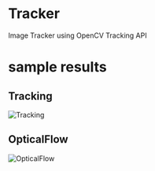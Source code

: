 # Tracker
Image Tracker using OpenCV Tracking API

# sample results
## Tracking
![Tracking]('./videos/tracking/TrackerTLD.mp4')

## OpticalFlow
![OpticalFlow]('./videos/opticalflow/test.mp4')
